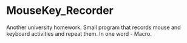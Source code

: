# MouseKey_Recorder
Another university homework. Small program that records mouse and keyboard activities and repeat them. In one word - Macro.
